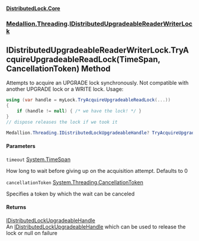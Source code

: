 #### [DistributedLock.Core](README.md 'README')
### [Medallion.Threading](Medallion.Threading.md 'Medallion.Threading').[IDistributedUpgradeableReaderWriterLock](IDistributedUpgradeableReaderWriterLock.md 'Medallion.Threading.IDistributedUpgradeableReaderWriterLock')

## IDistributedUpgradeableReaderWriterLock.TryAcquireUpgradeableReadLock(TimeSpan, CancellationToken) Method

Attempts to acquire an UPGRADE lock synchronously. Not compatible with another UPGRADE lock or a WRITE lock. Usage:   
  
```csharp  
using (var handle = myLock.TryAcquireUpgradeableReadLock(...))  
{  
    if (handle != null) { /* we have the lock! */ }  
}  
// dispose releases the lock if we took it  
```

```csharp
Medallion.Threading.IDistributedLockUpgradeableHandle? TryAcquireUpgradeableReadLock(System.TimeSpan timeout=default(System.TimeSpan), System.Threading.CancellationToken cancellationToken=default(System.Threading.CancellationToken));
```
#### Parameters

<a name='Medallion.Threading.IDistributedUpgradeableReaderWriterLock.TryAcquireUpgradeableReadLock(System.TimeSpan,System.Threading.CancellationToken).timeout'></a>

`timeout` [System.TimeSpan](https://docs.microsoft.com/en-us/dotnet/api/System.TimeSpan 'System.TimeSpan')

How long to wait before giving up on the acquisition attempt. Defaults to 0

<a name='Medallion.Threading.IDistributedUpgradeableReaderWriterLock.TryAcquireUpgradeableReadLock(System.TimeSpan,System.Threading.CancellationToken).cancellationToken'></a>

`cancellationToken` [System.Threading.CancellationToken](https://docs.microsoft.com/en-us/dotnet/api/System.Threading.CancellationToken 'System.Threading.CancellationToken')

Specifies a token by which the wait can be canceled

#### Returns
[IDistributedLockUpgradeableHandle](IDistributedLockUpgradeableHandle.md 'Medallion.Threading.IDistributedLockUpgradeableHandle')  
An [IDistributedLockUpgradeableHandle](IDistributedLockUpgradeableHandle.md 'Medallion.Threading.IDistributedLockUpgradeableHandle') which can be used to release the lock or null on failure